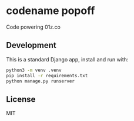 # codename popoff

Code powering 01z.co

## Development

This is a standard Django app, install and run with:

```sh
python3 -m venv .venv
pip install -r requirements.txt
python manage.py runserver
```

## License

MIT
